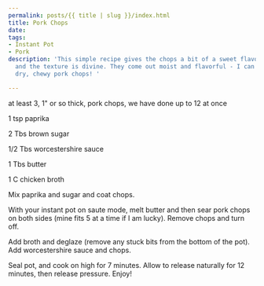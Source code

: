 ```yaml
---
permalink: posts/{{ title | slug }}/index.html
title: Pork Chops
date: 
tags:
- Instant Pot
- Pork
description: 'This simple recipe gives the chops a bit of a sweet flavor to them,
  and the texture is divine. They come out moist and flavorful - I can''t stand overcooked,
  dry, chewy pork chops! '

---
```

at least 3, 1" or so thick, pork chops, we have done up to 12 at once

1 tsp paprika

2 Tbs brown sugar

1/2 Tbs worcestershire sauce

1 Tbs butter

1 C chicken broth

Mix paprika and sugar and coat chops. 

With your instant pot on saute mode, melt butter and then sear pork chops on both sides (mine fits 5 at a time if I am lucky). Remove chops and turn off. 

Add broth and deglaze (remove any stuck bits from the bottom of the pot). Add worcestershire sauce and chops. 

Seal pot, and cook on high for 7 minutes. Allow to release naturally for 12 minutes, then release pressure. Enjoy! 